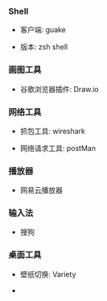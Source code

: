 ### Shell

* 客户端: guake

* 版本: zsh shell

### 画图工具

* 谷歌浏览器插件: Draw.io

### 网络工具

* 抓包工具: wireshark

* 网络请求工具: postMan

### 播放器

* 网易云播放器

### 输入法

* 搜狗

### 桌面工具

* 壁纸切换: Variety

* 
